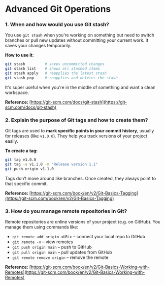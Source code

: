# Advanced Git Operations

### 1. When and how would you use Git stash?

You use `git stash` when you're working on something but need to switch branches or pull new updates without committing your current work. It saves your changes temporarily.

**How to use it:**

```bash
git stash         # saves uncommitted changes
git stash list    # shows all stashed items
git stash apply   # reapplies the latest stash
git stash pop     # reapplies and deletes the stash
```

It's super useful when you're in the middle of something and want a clean workspace.

**Reference:** [https://git-scm.com/docs/git-stash](https://git-scm.com/docs/git-stash)



### 2. Explain the purpose of Git tags and how to create them?

Git tags are used to **mark specific points in your commit history**, usually for releases (like `v1.0.0`). They help you track versions of your project easily.

**To create a tag:**

```bash
git tag v1.0.0
git tag -a v1.1.0 -m "Release version 1.1"
git push origin v1.1.0
```

Tags don’t move around like branches. Once created, they always point to that specific commit.

**Reference:** [https://git-scm.com/book/en/v2/Git-Basics-Tagging](https://git-scm.com/book/en/v2/Git-Basics-Tagging)



### 3. How do you manage remote repositories in Git?

Remote repositories are online versions of your project (e.g. on GitHub). You manage them using commands like:

* `git remote add origin <URL>` – connect your local repo to GitHub
* `git remote -v` – view remotes
* `git push origin main` – push to GitHub
* `git pull origin main` – pull updates from GitHub
* `git remote remove origin` – remove the remote


**Reference:** [https://git-scm.com/book/en/v2/Git-Basics-Working-with-Remotes](https://git-scm.com/book/en/v2/Git-Basics-Working-with-Remotes)